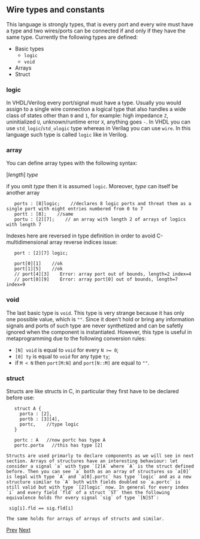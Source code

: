 ## Wire types and constants

   This language is strongly types, that is every port and every wire must have a type and two wires/ports can be connected if and only if they have the same type. Currently the following types are defined:

   + Basic types
     - `logic`
     - `void`
   + Arrays
   + Struct

### logic

   In VHDL/Verilog every port/signal must have a type. Usually you would assign to a single wire connection a logical type that also handles a wide class of states other than `0` and `1`, for example: high impedance `Z`, uninitialized `U`, unknown/runtime error `X`, anything goes `-`. In VHDL you can use `std_logic`/`std_ulogic` type whereas in Verilag you can use `wire`. In this language such type is called `logic` like in Verilog.

### array

   You can define array types with the following syntax:

   [*length*] *type*

   if you omit *type* then it is assumed `logic`. Moreover, *type* can itself be another array

       ports : [8]logic;    //declares 8 logic ports and threat them as a single port with eight entries numbered from 0 to 7
       portt : [8];    //same
       portu : [2][7];    // an array with length 2 of arrays of logics with length 7

   Indexes here are reversed in type definition in order to avoid C-multidimensional array reverse indices issue:

       port : [2][7] logic;

       port[0][1]    //ok
       port[1][5]    //ok
       // port[4][3]    Error: array port out of bounds, length=2 index=4
       // port[0][9]    Error: array port[0] out of bounds, length=7 index=9

### void
The last basic type is `void`. This type is very strange because it has only one possible value, which is `""`. Since it doen't hold or bring any information signals and ports of such type are never synthetized and can be safetly ignored when the component is instantiated. However, this type is useful in metaprogramming due to the following conversion rules:
   + `[N] void` is equal to `void` for every `N >= 0`;
   + `[0] ty` is equal to `void` for any type `ty`;
   + if `M < N` then `port[M:N]` and `port[N::M]` are equal to `""`.

### struct

   Structs are like structs in C, in particular they first have to be declared before use:

       struct A {
         porta : [2],
         portb : [3][4],
         portc,    //type logic
       }

       portc : A   //now portc has type A
       portc.porta   //this has type [2]

    Structs are used primarly to declare components as we will see in next section. Arrays of structures have an interesting behaviour: let consider a signal `a` with type `[2]A` where `A` is the struct defined before. Then you can see `a` both as an array of structures so `a[0]` is legal with type `A` and `a[0].portc` has type `logic` and as a new structure similar to `A` buth with fields doubled so `a.portc` is still valid but with type `[2]logic` now. In general for every index `i` and every field `fld` of a struct `ST` then the following equivalence holds fhr every signal `sig` of type `[N]ST`:

     sig[i].fld == sig.fld[i]

    The same holds for arrays of arrays of structs and similar.

[Prev](intro.md) [Next](comp.md)
